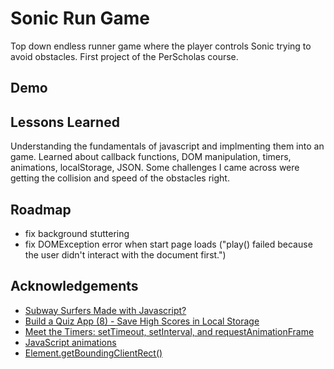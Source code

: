 
# Sonic Run Game

Top down endless runner game where the player controls Sonic trying to avoid obstacles. First project of the PerScholas course. 


## Demo




## Lessons Learned

Understanding the fundamentals of javascript and implmenting them into an game. Learned about callback functions, DOM manipulation, timers, animations, localStorage, JSON. Some challenges I came across were getting the collision and speed of the obstacles right.

## Roadmap

- fix background stuttering 
- fix DOMException error when start page loads ("play() failed because the user didn't interact with the document first.")

## Acknowledgements

 - [Subway Surfers Made with Javascript?](https://www.youtube.com/watch?v=Sz7ugHHlvX4&t=414s)
 - [Build a Quiz App (8) - Save High Scores in Local Storage](https://www.youtube.com/watch?v=DFhmNLKwwGw&list=PLDlWc9AfQBfZIkdVaOQXi1tizJeNJipEx&index=9)
 - [Meet the Timers: setTimeout, setInterval, and requestAnimationFrame](https://www.youtube.com/watch?v=zucCjXApXOU)
 - [JavaScript animations](https://javascript.info/js-animation)
 - [Element.getBoundingClientRect()](https://developer.mozilla.org/en-US/docs/Web/API/Element/getBoundingClientRect)